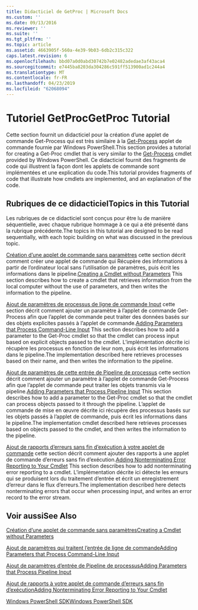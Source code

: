 ```yaml
---
title: Didacticiel de GetProc | Microsoft Docs
ms.custom: ''
ms.date: 09/13/2016
ms.reviewer: ''
ms.suite: ''
ms.tgt_pltfrm: ''
ms.topic: article
ms.assetid: 4663905f-560a-4e39-9b03-6db2c315c322
caps.latest.revision: 6
ms.openlocfilehash: bbd07a0d0abd30742b7e02482adedae3af43aca4
ms.sourcegitcommit: e7445ba8203da304286c591ff513900ad1c244a4
ms.translationtype: MT
ms.contentlocale: fr-FR
ms.lasthandoff: 04/23/2019
ms.locfileid: "62068094"
---
```

# <a name="getproc-tutorial"></a><span data-ttu-id="4ed38-102">Tutoriel GetProc</span><span class="sxs-lookup"><span data-stu-id="4ed38-102">GetProc Tutorial</span></span>

<span data-ttu-id="4ed38-103">Cette section fournit un didacticiel pour la création d’une applet de commande Get-Process qui est très similaire à la [Get-Process](/powershell/module/Microsoft.PowerShell.Management/Get-Process) applet de commande fournie par Windows PowerShell.</span><span class="sxs-lookup"><span data-stu-id="4ed38-103">This section provides a tutorial for creating a Get-Proc cmdlet that is very similar to the [Get-Process](/powershell/module/Microsoft.PowerShell.Management/Get-Process) cmdlet provided by Windows PowerShell.</span></span> <span data-ttu-id="4ed38-104">Ce didacticiel fournit des fragments de code qui illustrent la façon dont les applets de commande sont implémentées et une explication du code.</span><span class="sxs-lookup"><span data-stu-id="4ed38-104">This tutorial provides fragments of code that illustrate how cmdlets are implemented, and an explanation of the code.</span></span>

## <a name="topics-in-this-tutorial"></a><span data-ttu-id="4ed38-105">Rubriques de ce didacticiel</span><span class="sxs-lookup"><span data-stu-id="4ed38-105">Topics in this Tutorial</span></span>

<span data-ttu-id="4ed38-106">Les rubriques de ce didacticiel sont conçus pour être lu de manière séquentielle, avec chaque rubrique hommage à ce qui a été présenté dans la rubrique précédente.</span><span class="sxs-lookup"><span data-stu-id="4ed38-106">The topics in this tutorial are designed to be read sequentially, with each topic building on what was discussed in the previous topic.</span></span>

<span data-ttu-id="4ed38-107">[Création d’une applet de commande sans paramètres](./creating-a-cmdlet-without-parameters.md) cette section décrit comment créer une applet de commande qui Récupère des informations à partir de l’ordinateur local sans l’utilisation de paramètres, puis écrit les informations dans le pipeline.</span><span class="sxs-lookup"><span data-stu-id="4ed38-107">[Creating a Cmdlet without Parameters](./creating-a-cmdlet-without-parameters.md) This section describes how to create a cmdlet that retrieves information from the local computer without the use of parameters, and then writes the information to the pipeline.</span></span>

<span data-ttu-id="4ed38-108">[Ajout de paramètres de processus de ligne de commande Input](./adding-parameters-that-process-command-line-input.md) cette section décrit comment ajouter un paramètre à l’applet de commande Get-Process afin que l’applet de commande peut traiter des données basés sur des objets explicites passés à l’applet de commande.</span><span class="sxs-lookup"><span data-stu-id="4ed38-108">[Adding Parameters that Process Command-Line Input](./adding-parameters-that-process-command-line-input.md) This section describes how to add a parameter to the Get-Proc cmdlet so that the cmdlet can process input based on explicit objects passed to the cmdlet.</span></span> <span data-ttu-id="4ed38-109">L’implémentation décrite ici récupère les processus en fonction de leur nom, puis écrit les informations dans le pipeline.</span><span class="sxs-lookup"><span data-stu-id="4ed38-109">The implementation described here retrieves processes based on their name, and then writes the information to the pipeline.</span></span>

<span data-ttu-id="4ed38-110">[Ajout de paramètres de cette entrée de Pipeline de processus](./adding-parameters-that-process-pipeline-input.md) cette section décrit comment ajouter un paramètre à l’applet de commande Get-Process afin que l’applet de commande peut traiter les objets transmis via le pipeline.</span><span class="sxs-lookup"><span data-stu-id="4ed38-110">[Adding Parameters that Process Pipeline Input](./adding-parameters-that-process-pipeline-input.md) This section describes how to add a parameter to the Get-Proc cmdlet so that the cmdlet can process objects passed to it through the pipeline.</span></span> <span data-ttu-id="4ed38-111">L’applet de commande de mise en œuvre décrite ici récupère des processus basés sur les objets passés à l’applet de commande, puis écrit les informations dans le pipeline.</span><span class="sxs-lookup"><span data-stu-id="4ed38-111">The implementation cmdlet described here retrieves processes based on objects passed to the cmdlet, and then writes the information to the pipeline.</span></span>

<span data-ttu-id="4ed38-112">[Ajout de rapports d’erreurs sans fin d’exécution à votre applet de commande](./adding-non-terminating-error-reporting-to-your-cmdlet.md) cette section décrit comment ajouter des rapports à une applet de commande d’erreurs sans fin d’exécution.</span><span class="sxs-lookup"><span data-stu-id="4ed38-112">[Adding Nonterminating Error Reporting to Your Cmdlet](./adding-non-terminating-error-reporting-to-your-cmdlet.md) This section describes how to add nonterminating error reporting to a cmdlet.</span></span> <span data-ttu-id="4ed38-113">L’implémentation décrite ici détecte les erreurs qui se produisent lors du traitement d’entrée et écrit un enregistrement d’erreur dans le flux d’erreurs.</span><span class="sxs-lookup"><span data-stu-id="4ed38-113">The implementation described here detects nonterminating errors that occur when processing input, and writes an error record to the error stream.</span></span>

## <a name="see-also"></a><span data-ttu-id="4ed38-114">Voir aussi</span><span class="sxs-lookup"><span data-stu-id="4ed38-114">See Also</span></span>

[<span data-ttu-id="4ed38-115">Création d’une applet de commande sans paramètres</span><span class="sxs-lookup"><span data-stu-id="4ed38-115">Creating a Cmdlet without Parameters</span></span>](./creating-a-cmdlet-without-parameters.md)

[<span data-ttu-id="4ed38-116">Ajout de paramètres qui traitent l’entrée de ligne de commande</span><span class="sxs-lookup"><span data-stu-id="4ed38-116">Adding Parameters that Process Command-Line Input</span></span>](./adding-parameters-that-process-command-line-input.md)

[<span data-ttu-id="4ed38-117">Ajout de paramètres d’entrée de Pipeline de processus</span><span class="sxs-lookup"><span data-stu-id="4ed38-117">Adding Parameters that Process Pipeline Input</span></span>](./adding-parameters-that-process-pipeline-input.md)

[<span data-ttu-id="4ed38-118">Ajout de rapports à votre applet de commande d’erreurs sans fin d’exécution</span><span class="sxs-lookup"><span data-stu-id="4ed38-118">Adding Nonterminating Error Reporting to Your Cmdlet</span></span>](./adding-non-terminating-error-reporting-to-your-cmdlet.md)

[<span data-ttu-id="4ed38-119">Windows PowerShell SDK</span><span class="sxs-lookup"><span data-stu-id="4ed38-119">Windows PowerShell SDK</span></span>](../windows-powershell-reference.md)
